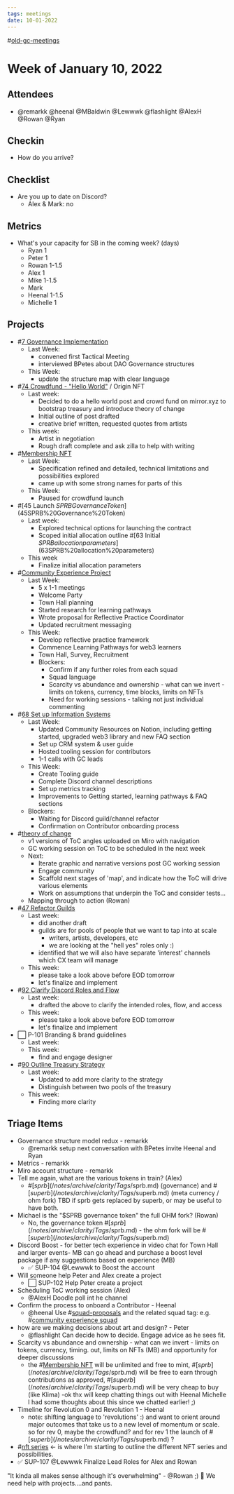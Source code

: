 ```yaml
---
tags: meetings
date: 10-01-2022
---
```

#[old-gc-meetings](/notes/general-circle/old-gc-meetings/old-gc-meetings.md) 
# Week of January 10, 2022
## Attendees
- @remarkk @heenal @MBaldwin @Lewwwk @flashlight @AlexH @Rowan  @Ryan  

## Checkin
- How do you arrive?

## Checklist
- Are you up to date on Discord?
	- Alex & Mark: no

## Metrics
- What's your capacity for SB in the coming week? (days)
	- Ryan 1 
	- Peter 1 
	- Rowan 1-1.5 
	- Alex 1
	- Mike 1-1.5 
	- Mark  
	- Heenal 1-1.5
	- Michelle 1

## Projects
- #[7 Governance Implementation](7%20Governance%20Implementation) 
	- Last Week:
		- convened first Tactical Meeting
		- interviewed BPetes about DAO Governance structures
	- This Week:
		- update the structure map with clear language
- #[74 Crowdfund - "Hello World"](74%20Crowdfund%20-%20"Hello%20World") / Origin NFT
	- Last week:
		- Decided to do a hello world post and crowd fund on mirror.xyz to bootstrap treasury and introduce theory of change
		- Initial outline of post drafted
		- creative brief written, requested quotes from artists
	- This week:
		- Artist in negotiation
		- Rough draft complete and ask zilla to help with writing
- #[Membership NFT](Membership%20NFT) 
	- Last Week:
		- Specification refined and detailed, technical limitations and possibilities explored
		- came up with some strong names for parts of this
	- This Week:
		- Paused for crowdfund launch
- #[45 Launch $SPRB Governance Token](45%20Launch%20$SPRB%20Governance%20Token) 
	- Last week:
		- Explored technical options for launching the contract
		- Scoped initial allocation outline #[63 Initial $SPRB allocation parameters](63%20Initial%20$SPRB%20allocation%20parameters) 
	- This week
		- Finalize initial allocation parameters
- #[Community Experience Project](Community%20Experience%20Project) 
	- Last Week:
		- 5 x 1-1 meetings
		- Welcome Party
		- Town Hall planning
		- Started research for learning pathways
		- Wrote proposal for Reflective Practice Coordinator
		- Updated recruitment messaging
	- This Week:
		- Develop reflective practice framework
		- Commence Learning Pathways for web3 learners
		- Town Hall, Survey, Recruitment 
		- Blockers:
			- Confirm if any further roles from each squad
			- Squad language 
			- Scarcity vs abundance and ownership - what can we invert - limits on tokens, currency, time blocks, limits on NFTs
			- Need for working sessions - talking not just individual commenting
- #[68 Set up Information Systems](68%20Set%20up%20Information%20Systems) 
	- Last Week:
		- Updated Community Resources on Notion, including getting started, upgraded web3 library and new FAQ section
		- Set up CRM system & user guide
		- Hosted tooling session for contributors
		- 1-1 calls with GC leads
	- This Week:
		- Create Tooling guide
		- Complete Discord channel descriptions
		- Set up metrics tracking
		- Improvements to Getting started, learning pathways & FAQ sections
	- Blockers:
		- Waiting for Discord guild/channel refactor
		- Confirmation on Contributor onboarding process
- #[theory of change](/notes/archive/clarity/Tags/theory%20of%20change.md) 
	- v1 versions of ToC angles uploaded on Miro with navigation 
	- GC working session on ToC to be scheduled in the next week
	- Next:
		- Iterate graphic and narrative versions post GC working session
		- Engage community
		- Scaffold next stages of 'map', and indicate how the ToC will drive various elements
		- Work on assumptions that underpin the ToC and consider tests...
	- Mapping through to action (Rowan)
- #[47 Refactor Guilds](47%20Refactor%20Guilds) 
	- Last week:
		- did another draft
		- guilds are for pools of people that we want to tap into at scale
			- writers, artists, developers, etc
			- we are looking at the "hell yes" roles only :)
		- identified that we will also have separate 'interest' channels which CX team will manage
	- This week:
		-  please take a look above before EOD tomorrow
		- let's finalize and implement
- #[92 Clarify Discord Roles and Flow](92%20Clarify%20Discord%20Roles%20and%20Flow) 
	- Last week:
		- drafted the above to clarify the intended roles, flow, and access
	- This week:
		-  please take a look above before EOD tomorrow
		- let's finalize and implement
- ⬜️ P-101 Branding & brand guidelines
	- Last week:
	- This week:
		- find and engage designer
- #[90 Outline Treasury Strategy](90%20Outline%20Treasury%20Strategy) 
	- Last week:
		- Updated to add more clarity to the strategy
		- Distinguish between two pools of the treasury
	- This week:
		- Finding more clarity

## Triage Items
- Governance structure model redux - remarkk
	- @remarkk setup next conversation with BPetes invite Heenal and Ryan
- Metrics - remarkk
- Miro account structure - remarkk
- Tell me again, what are the various tokens in train? (Alex)
	- #[$sprb](/notes/archive/clarity/Tags/$sprb.md) (governance) and #[$superb](/notes/archive/clarity/Tags/$superb.md) (meta currency / ohm fork) TBD if sprb gets replaced by superb, or may be useful to have both. 
- Michael is the "$SPRB governance token" the full OHM fork? (Rowan)
	- No, the governance token #[$sprb](/notes/archive/clarity/Tags/$sprb.md) - the ohm fork will be #[$superb](/notes/archive/clarity/Tags/$superb.md) 
- Discord Boost - for better tech experience in video chat for Town Hall and larger events- MB can go ahead and purchase a boost level package if any suggestions based on experience  (MB)
	- ✅ SUP-104 @Lewwwk to Boost the account
- Will someone help Peter and Alex create a project
	- ⬜️ SUP-102 Help Peter create a project
- Scheduling ToC working session (Alex)
	- @AlexH Doodle poll int he channel
- Confirm the process to onboard a Contributor - Heenal
	- @heenal Use #[squad-proposals](/notes/archive/clarity/Tags/squad-proposals.md) and the related squad tag: e.g. #[community experience squad](/notes/archive/clarity/Tags/community%20experience%20squad.md) 
- how are we making decisions about art and design? - Peter
	- @flashlight Can decide how to decide. Engage advice as he sees fit.
- Scarcity vs abundance and ownership - what can we invert - limits on tokens, currency, timing. out, limits on NFTs (MB) and opportunity for deeper discussions
	- the #[Membership NFT](Membership%20NFT)  will be unlimited and free to mint, #[$sprb](/notes/archive/clarity/Tags/$sprb.md)  will be free to earn through contributions as approved, #[$superb](/notes/archive/clarity/Tags/$superb.md) will be very cheap to buy (like Klima) -ok thx will keep chatting things out with Heenal Michelle I had some thoughts about this since we chatted earlier! ;)
- Timeline for Revolution 0 and Revolution 1 - Heenal
	- note: shifting language to 'revolutions' :) and want to orient around major outcomes that take us to a new level of momentum or scale. so for rev 0, maybe the crowdfund? and for rev 1 the launch of #[$superb](/notes/archive/clarity/Tags/$superb.md) ?
- #[nft series](/notes/archive/clarity/Tags/nft%20series.md) <- is where I'm starting to outline the different NFT series and possibilities.
- ✅ SUP-107 @Lewwwk Finalize Lead Roles for Alex and Rowan


"It kinda all makes sense although it's overwhelming" - @Rowan  ;) 🙏
We need help with projects....and pants.